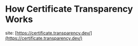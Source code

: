 # How Certificate Transparency Works

site: [https://certificate.transparency.dev/](https://certificate.transparency.dev/)
